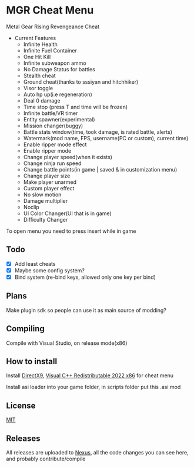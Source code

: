 # MGR Cheat Menu
Metal Gear Rising Revengeance Cheat

- Current Features
    - Infinite Health
    - Infinite Fuel Container
    - One Hit Kill
    - Infinite subweapon ammo
    - No Damage Status for battles
    - Stealth cheat
    - Ground cheat(thanks to sssiyan and hitchhiker)
    - Visor toggle
    - Auto hp up(i.e regeneration)
    - Deal 0 damage
    - Time stop (press T and time will be frozen)
    - Infinite battle/VR timer
    - Entity spawner(experimental)
    - Mission changer(buggy)
    - Battle stats window(time, took damage, is rated battle, alerts)
    - Watermark(mod name, FPS, username(PC or custom), current time)
    - Enable ripper mode effect
    - Enable ripper mode
    - Change player speed(when it exists)
    - Change ninja run speed
    - Change battle points(in game | saved & in customization menu)
    - Change player size
    - Make player unarmed
    - Custom player effect
    - No slow motion
    - Damage multiplier
    - Noclip
    - UI Color Changer(UI that is in game)
    - Difficulty Changer
    
To open menu you need to press insert while in game
    
## Todo
 - [x] Add least cheats
 - [x] Maybe some config system?
 - [x] Bind system (re-bind keys, allowed only one key per bind)
 
## Plans
Make plugin sdk so people can use it as main source of modding?
 
## Compiling
Compile with Visual Studio, on release mode(x86)

## How to install 
Install [DirectX9](https://www.microsoft.com/en-us/download/details.aspx?id=35), [Visual C++ Redistributable 2022 x86](https://aka.ms/vs/17/release/vc_redist.x86.exe) for cheat menu

Install asi loader into your game folder, in scripts folder put this .asi mod
## License
[MIT](https://choosealicense.com/licenses/mit/)


## Releases
All releases are uploaded to [Nexus](https://www.nexusmods.com/metalgearrisingrevengeance/mods/93), all the code changes you can see here, and probably contribute/compile

